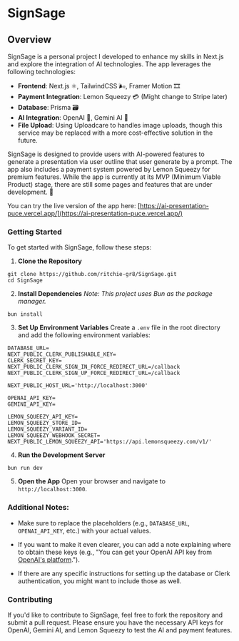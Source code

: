 
# SignSage

## Overview
SignSage is a personal project I developed to enhance my skills in Next.js and explore the integration of AI technologies. The app leverages the following technologies:

- **Frontend**: Next.js ⚛️, TailwindCSS 🌬️, Framer Motion 🎞️
- **Payment Integration**: Lemon Squeezy 💳 (Might change to Stripe later)
- **Database**: Prisma 🗃️
- **AI Integration**: OpenAI 🤖, Gemini AI 🧠
- **File Upload**: Using Uploadcare to handles image uploads, though this service may be replaced with a more cost-effective solution in the future.

SignSage is designed to provide users with AI-powered features to generate a presentation via user outline that user generate by a prompt. The app also includes a payment system powered by Lemon Squeezy for premium features. While the app is currently at its MVP (Minimum Viable Product) stage, there are still some pages and features that are under development. 🚧 

You can try the live version of the app here: [https://ai-presentation-puce.vercel.app/](https://ai-presentation-puce.vercel.app/) 

### Getting Started
To get started with SignSage, follow these steps:

1. **Clone the Repository**
```
git clone https://github.com/ritchie-gr8/SignSage.git
cd SignSage
```
2. **Install Dependencies**
_Note: This project uses Bun as the package manager._
```
bun install
```
3. **Set Up Environment Variables**
Create a `.env` file in the root directory and add the following environment variables:
```
DATABASE_URL=
NEXT_PUBLIC_CLERK_PUBLISHABLE_KEY=
CLERK_SECRET_KEY=
NEXT_PUBLIC_CLERK_SIGN_IN_FORCE_REDIRECT_URL=/callback
NEXT_PUBLIC_CLERK_SIGN_UP_FORCE_REDIRECT_URL=/callback

NEXT_PUBLIC_HOST_URL='http://localhost:3000'

OPENAI_API_KEY=
GEMINI_API_KEY=

LEMON_SQUEEZY_API_KEY=
LEMON_SQUEEZY_STORE_ID=
LEMON_SQUEEZY_VARIANT_ID=
LEMON_SQUEEZY_WEBHOOK_SECRET=
NEXT_PUBLIC_LEMON_SQUEEZY_API='https://api.lemonsqueezy.com/v1/'
```
4. **Run the Development Server**
```
bun run dev
```
5. **Open the App**
Open your browser and navigate to `http://localhost:3000`.

### Additional Notes:

-   Make sure to replace the placeholders (e.g.,  `DATABASE_URL`,  `OPENAI_API_KEY`, etc.) with your actual values.
    
-   If you want to make it even clearer, you can add a note explaining where to obtain these keys (e.g., "You can get your OpenAI API key from  [OpenAI's platform](https://platform.openai.com/).").
    
-   If there are any specific instructions for setting up the database or Clerk authentication, you might want to include those as well.

### Contributing
If you'd like to contribute to SignSage, feel free to fork the repository and submit a pull request. Please ensure you have the necessary API keys for OpenAI, Gemini AI, and Lemon Squeezy to test the AI and payment features.
